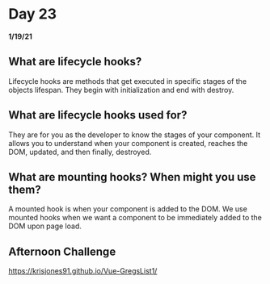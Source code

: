 # Day 23
__1/19/21__

## What are lifecycle hooks?
Lifecycle hooks are methods that get executed in specific stages of the objects lifespan. They begin with initialization and end with destroy.
## What are lifecycle hooks used for?
They are for you as the developer to know the stages of your component. It allows you to understand when your component is created, reaches the DOM, updated, and then finally, destroyed.
## What are mounting hooks? When might you use them?
A mounted hook is when your component is added to the DOM. We use mounted hooks when we want a component to be immediately added to the DOM upon page load.

## Afternoon Challenge
https://krisjones91.github.io/Vue-GregsList1/